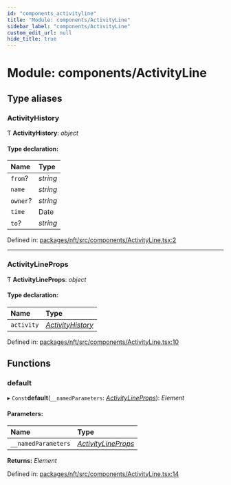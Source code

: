 ```yaml
---
id: "components_activityline"
title: "Module: components/ActivityLine"
sidebar_label: "components/ActivityLine"
custom_edit_url: null
hide_title: true
---
```


# Module: components/ActivityLine

## Type aliases

### ActivityHistory

Ƭ **ActivityHistory**: *object*

#### Type declaration:

Name | Type |
:------ | :------ |
`from`? | *string* |
`name` | *string* |
`owner`? | *string* |
`time` | Date |
`to`? | *string* |

Defined in: [packages/nft/src/components/ActivityLine.tsx:2](https://github.com/xr3ngine/xr3ngine/blob/77d12cea0/packages/nft/src/components/ActivityLine.tsx#L2)

___

### ActivityLineProps

Ƭ **ActivityLineProps**: *object*

#### Type declaration:

Name | Type |
:------ | :------ |
`activity` | [*ActivityHistory*](components_activityline.md#activityhistory) |

Defined in: [packages/nft/src/components/ActivityLine.tsx:10](https://github.com/xr3ngine/xr3ngine/blob/77d12cea0/packages/nft/src/components/ActivityLine.tsx#L10)

## Functions

### default

▸ `Const`**default**(`__namedParameters`: [*ActivityLineProps*](components_activityline.md#activitylineprops)): *Element*

#### Parameters:

Name | Type |
:------ | :------ |
`__namedParameters` | [*ActivityLineProps*](components_activityline.md#activitylineprops) |

**Returns:** *Element*

Defined in: [packages/nft/src/components/ActivityLine.tsx:14](https://github.com/xr3ngine/xr3ngine/blob/77d12cea0/packages/nft/src/components/ActivityLine.tsx#L14)
